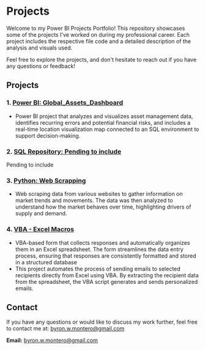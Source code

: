 # Projects
Welcome to my Power BI Projects Portfolio! This repository showcases some of the projects I've worked on during my professional career. Each project includes the respective file code and a detailed description of the analysis and visuals used.

Feel free to explore the projects, and don't hesitate to reach out if you have any questions or feedback!

## Projects

### 1. [Power BI: Global_Assets_Dashboard](https://github.com/B-White-M/Global_Assets_Dashboard/tree/main)
- Power BI project that analyzes and visualizes asset management data, identifies recurring errors and potential financial risks, and includes a real-time location visualization map connected to an SQL environment to support decision-making.

### 2. [SQL Repository: Pending to include](./Projects/SQL)
Pending to include 

### 3. [Python: Web Scrapping](https://github.com/B-White-M/Pyton-Jupyter-/tree/main)
- Web scraping data from various websites to gather information on market trends and movements. The data was then analyzed to understand how the market behaves over time, highlighting drivers of supply and demand.

### 4. [VBA - Excel Macros](https://github.com/B-White-M/VBA-Excel-Macros/tree/main)
- VBA-based form that collects responses and automatically organizes them in an Excel spreadsheet. The form streamlines the data entry process, ensuring that responses are consistently formatted and stored in a structured database
- This project automates the process of sending emails to selected recipients directly from Excel using VBA. By extracting the recipient data from the spreadsheet, the VBA script generates and sends personalized emails.
 
## Contact

If you have any questions or would like to discuss my work further, feel free to contact me at: byron.w.montero@gmail.com

**Email:** byron.w.montero@gmail.com
